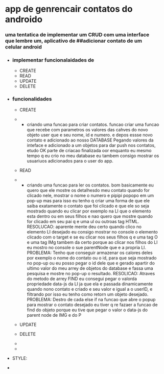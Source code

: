 # app de genrencair contatos do androido

### uma tentatica de implementar um CRUD com uma interface que lembre um, aplicativo de ##adicionar contato de um celular android

- ### implementar funcionalaidades de 
  - CREATE 
  - READ     
  - UPDATE                          
  - DELETE


- ### funcionalidades
  - CREATE 
   - - criando uma funcao para criar contatos.
   funcao criar uma funcao que recebe com parametros os valores das cahves do novo objeto user que e seu nome, id e numero. e depos essse novo contato e adicionado ao nosso DATABASE
   Pegando valores da inteface e adicionado a um objetos para dar push nos contatos, etudo OK
   parte de criacao finalizada oor enquanto eu mesmo tempo q eu crio no meu database eu tambem consigo mostrar os usuariuos adicionados para o user do app.


  - READ 
   - - criando uma funcao para ler os contatos.
   bom basicamente eu quero que ele mostre os detalhesdo meu contato quando for clicado nele, mostrar o nome o numero e pipipi popopo em um pop-up
   mas para isso eu tenho q criar uma forma de que ele saiba exatamente o contato que foi clicado e que ele so seja mostrado quando eu clicar por exemplo na LI que o elemento esta dentro ou em seus filhos e nao quero que mostre quando for clicado em seu pai q e uma ul ou outroas tag HTML.
   RESOLUCAO: aparente mente deu certo quando clico no elemento LI desejado eu consigo mostrar no console o elemento clicado com o target e se eu clicar nos seus filhos q e uma tag O e uma tag IMg tambem da certo porque ao clicar nos filhos do LI eu mostro no console o sue parentNode que e a propria LI.
   PROBLEMA: Tenho que conseguir armazenar os calores deles por exemplo o nome do contato ou o id, para que seja mostrado no pop-up ou eu posso pegar o id dele que e gerado apartir do ultimo valor do meu arrey de objetos do database e fassa uma pesquisa e mostre no pop-up o resultado.
   RESOLICAO: Atraves do metodo de arrey FIND eu consegui pegar o valorda propriedade data-js da LI ja que ela e passada dinamicamente quando nono contato e criado e seu valor e igual a o userID, e filtrando por isso eu tenho como retorn um objeto desejado.
   PROBLEMA: Destro de cada else if na funcao que abre o popup para mostrar o contato desejado eu tiver q re fazaer a funcao de find do objeto porque eu tive que pegar o valor o data-js do parent node de IMG e do P
  - UPDATE 
  - DELETE
  -
  -


 - STYLE:
 -  
